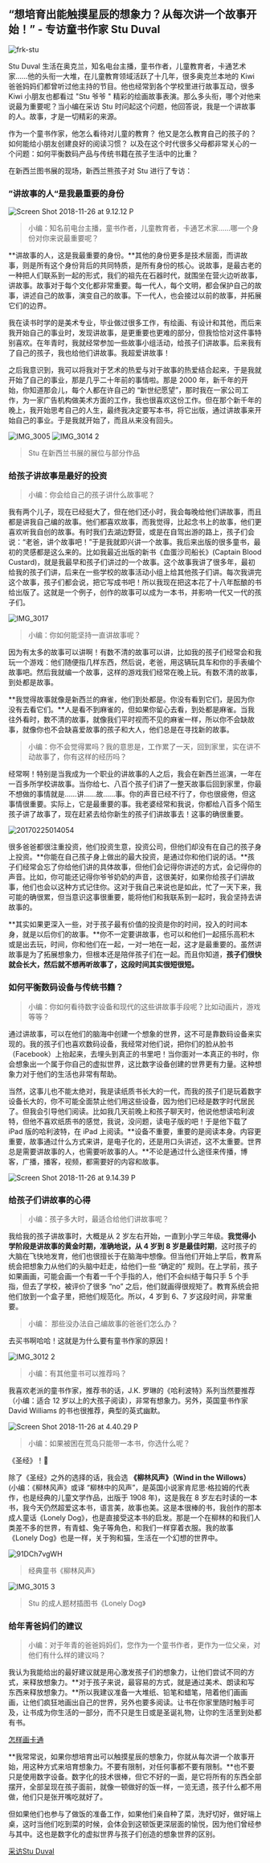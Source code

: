 ## “想培育出能触摸星辰的想象力？从每次讲一个故事开始！” - 专访童书作家 Stu Duval

![frk-stu](https://i.imgur.com/oeg9ENy.jpg)

Stu Duval 生活在奥克兰，知名电台主播，童书作者，儿童教育者，卡通艺术家……他的头衔一大堆，在儿童教育领域活跃了十几年，很多奥克兰本地的 Kiwi 爸爸妈妈们都曾听过他主持的节目。他也经常到各个学校里进行故事互动，很多 Kiwi 小朋友也都看过 "Stu 爷爷 " 精彩的绘画故事表演。那么多头衔，哪个对他来说最为重要呢？当小编在采访 Stu 时问起这个问题，他回答说，我是一个讲故事的人。故事，才是一切精彩的来源。

作为一个童书作家，他怎么看待对儿童的教育？
他又是怎么教育自己的孩子的？
如何能给小朋友创建良好的阅读习惯？
以及在这个时代很多父母都非常关心的一个问题：如何平衡数码产品与传统书籍在孩子生活中的比重？

在新西兰图书展的现场，新西兰熊孩子对 Stu 进行了专访：

### ”讲故事的人“是我最重要的身份

![Screen Shot 2018-11-26 at 9.12.12 P](https://i.imgur.com/A0tDgvB.jpg)

> 小编：知名前电台主播，童书作者，儿童教育者，卡通艺术家……哪一个身份对你来说最重要呢？

**讲故事的人，这是我最重要的身份。**其他的身份更多是技术层面，而讲故事，则是所有这个身份背后的共同特质，是所有身份的核心。说故事，是最古老的一种把人们联系到一起的形式，我们的祖先在石器时代，就围坐在营火边听故事，讲故事。故事对于每个文化都非常重要。每一代人，每个文明，都会保护自己的故事，讲述自己的故事，演变自己的故事。下一代人，也会接过以前的故事，并拓展它们的边界。

我在读书时学的是美术专业，毕业做过很多工作，有绘画、有设计和其他，而后来我开始自己的事业时，发现讲故事，是更重要也更难的部分，但我恰恰对这件事特别喜欢。在年青时，我就经常参加一些故事小组活动，给孩子们讲故事。后来我有了自己的孩子，我也给他们讲故事。我超爱讲故事！

之后我意识到，我可以将我对于艺术的热爱与对于故事的热爱结合起来，于是我就开始了自己的事业，那是几乎二十年前的事情啦。那是 2000 年，新千年的开始，你知道那会儿，每个人都在许自己的 “新世纪愿望”，那时我在一家公司工作，为一家广告机构做美术方面的工作，我也很喜欢这份工作。但在那个新千年的晚上，我开始思考自己的人生，最终我决定要写本书，将它出版，通过讲故事来开始自己的事业。于是我就开始了，而且从来没有回头。

![IMG_3005](https://i.imgur.com/H3oDbyj.jpg)
![IMG_3014 2](https://i.imgur.com/dbRS34h.jpg)

> Stu 在新西兰书展的展位与部分作品


### 给孩子讲故事是最好的投资

> 小编：你会给自己的孩子讲什么故事呢？

我有两个儿子，现在已经挺大了，但在他们还小时，我会每晚给他们讲故事，而且都是讲我自己编的故事。他们都喜欢故事，而我觉得，比起念书上的故事，他们更喜欢听我自创的故事。有时我们去湖边野营，或是在自驾出游的路上，孩子们会说：“老爸，讲个故事吧！”于是我就即兴讲一个故事。我后来出版的很多童书，最初的灵感都是这么来的。比如我最近出版的新书《血蛋沙司船长》(Captain Blood Custard)，就是我最早和孩子们讲过的一个故事。这个故事我讲了很多年，最初给我的孩子们讲，后来在一些学校的故事活动小组上给其他孩子们讲。每次我讲完这个故事，孩子们都会说，把它写成书吧！所以我现在把这本花了十八年酝酿的书给出版了。这就是一个例子，创作的故事可以成为一本书，并影响一代又一代的孩子们。

![IMG_3017](https://i.imgur.com/oj52xnn.jpg)

> 小编：你如何能坚持一直讲故事呢？

因为有太多的故事可以讲啊！有数不清的故事可以讲，比如我的孩子们经常会和我玩一个游戏：他们随便指几样东西，然后说，老爸，用这辆玩具车和你的手表编个故事吧。然后我就编一个故事，这样的游戏我们经常在晚上玩。有数不清的故事，到处都是故事。

**我觉得故事就像是新西兰的麻雀，他们到处都是。你没有看到它们，是因为你没有去看它们。**人是看不到麻雀的，但如果你留心去看，到处都是麻雀。当我往外看时，数不清的故事，就像我们平时视而不见的麻雀一样，所以你不会缺故事，就像你也不会缺喜爱故事的孩子和大人，他们总是在寻找新的故事。

> 小编：你不会觉得累吗？我的意思是，工作累了一天，回到家里，实在讲不动故事了，你有这样的经历吗？

经常啊！特别是当我成为一个职业的讲故事的人之后，我会在新西兰巡演，一年在一百多所学校讲故事。当你给七、八百个孩子们讲了一整天故事后回到家里，你最不想做的事情就是……讲……故……事。你的声音已经不行了，你也很疲倦，但这事情很重要。实际上，它是最重要的事。我老婆经常和我说，你都给八百多个陌生孩子讲了故事了，现在赶紧去给你新生的孩子们讲故事去！这事的确很重要。

![20170225014054](https://i.imgur.com/dd6klTu.jpg)


很多爸爸都很注重投资，他们投资生意，投资公司，但他们却没有在自己的孩子身上投资。**你能在自己孩子身上做出的最大投资，是通过你和他们说的话。**孩子们经常会忘了你给他们讲的具体故事，但他们会记得你讲述的方式，会记得你的声音。比如，你可能还记得你爷爷奶奶的声音，这很美好，如果你给孩子们讲故事，他们也会以这种方式记住你。这对于我自己来说也是如此，忙了一天下来，我可能的确很累，但当意识这事很重要，能将他们和我联系到一起时，我会坚持去讲故事的。

**其实如果更深入一些，对于孩子最有价值的投资是你的时间，投入的时间本身，就是以后你们的故事。**你不一定要讲故事，也可以和他们一起搭乐高积木或是出去玩，时间，你和他们在一起，一对一地在一起，这才是最重要的。虽然讲故事是为了拓展想象力，但根本还是陪伴孩子们在一起。而且你知道，**孩子们很快就会长大，然后就不想再听故事了，这段时间其实很短很短。**



### 如何平衡数码设备与传统书籍？

> 小编：你如何看待数字设备和现代的这些讲故事手段呢？比如动画片，游戏等等？

通过讲故事，可以在他们的脑海中创建一个想象的世界，这不可是靠数码设备来实现的。我的孩子们也喜欢数码设备，我经常对他们说，把你们的脸从脸书（Facebook）上抬起来，去埋头到真正的书里吧！当你面对一本真正的书时，你会想象出一个属于你自己的虚拟世界，这比数字设备创建的世界更有力量。这种想象力对于他们的生活也非常有帮助。

当然，这事儿也不能太绝对，我是读纸质书长大的一代，而我的孩子们是玩着数字设备长大的，你不可能全面禁止他们用这些设备，因为他们已经是数字时代居民了。但我会引导他们阅读。比如我几天前晚上和孩子聊天时，他说他想读哈利波特，但他不喜欢纸质书的感觉，我说，没问题，读电子版的吧！于是他下载了 iPad 版的哈利波特，在 iPad 上阅读。**设备不重要，重要的是阅读本身。内容更重要，故事通过什么方式来讲，是电子化的，还是用口头讲述，这不太重要。世界总是需要讲故事的人，也需要听故事的人。**不论是通过什么途径来传播，博客，广播，播客，视频，都需要好的内容和故事。

![Screen Shot 2018-11-26 at 9.14.39 P](https://i.imgur.com/r2IHMHP.jpg)


### 给孩子们讲故事的心得

> 小编：孩子多大时，最适合给他们讲故事呢？

我给我的孩子讲故事时，大概是从 2 岁左右开始，一直到小学三年级。**我觉得小学阶段是讲故事的黄金时期，准确地说，从 4 岁到 8 岁是最佳时期**，这时孩子的大脑在飞快地发育，他们也很擅长于在脑海中想像。但当他们开始上学后，教育系统会把想象力从他们的头脑中赶走，给他们一些 “确定的” 规则。在上学前，孩子如果画画，可能会画一个有着一千个手指的人，他们不会纠结于每只手 5 个手指，但去了学校，被评价了很多 “no” 之后，他们就画得很规矩了。教育系统会把他们放到一个盒子里，把他们规范化。所以，4 岁到 6、7 岁这段时间，非常重要。

> 小编： 那些没办法自己编故事的爸爸们怎么办？

去买书啊哈哈！这就是为什么要有童书作家的原因！

![IMG_3012 2](https://i.imgur.com/p1VQSEM.jpg)

> 小编：有其他童书可以推荐吗？

我喜欢老派的童书作家，推荐书的话，J.K. 罗琳的《哈利波特》系列当然要推荐（小编：适合 12 岁以上的大孩子阅读），非常有想象力。另外，英国童书作家 David Williams 的书也很推荐，典型的英式幽默。

![Screen Shot 2018-11-26 at 4.40.29 P](https://i.imgur.com/eQW0bsT.jpg)

> 小编：如果被困在荒岛只能带一本书，你选什么呢？

《圣经》！🤣

除了《圣经》之外的选择的话，我会选 **《柳林风声》（Wind in the Willows）** (小编：《柳林风声》或译 “柳林中的风声”，是英国小说家肯尼思·格拉姆的代表作，也是经典的儿童文学作品，出版于 1908 年)，这是我在 8 岁左右时读的一本书，我今天仍然超爱这本书，语言美，故事也美。这是本很棒的书，我创作的那本成人童话《Lonely Dog》，也是直接受这本书的启发。那是一个在柳林的和我们人类差不多的世界，有青蛙、兔子等角色，和我们一样穿着衣服。我的故事《Lonely Dog》也是一样，关于狗和猫，生活在一个幻想的世界中。

![91DCh7vgWH](https://i.imgur.com/EST3eft.jpg)
> 经典童书《柳林风声》

![IMG_3015 3](https://i.imgur.com/g93j4yW.jpg)
> Stu 的成人题材插图书《Lonely Dog》


### 给年青爸妈们的建议

> 小编：对于年青的爸爸妈妈们，您作为一个童书作者，更作为一位父亲，对他们有什么样的建议吗？

我认为我能给出的最好建议就是用心激发孩子们的想象力，让他们尝试不同的方式，来释放想象力。**对于孩子来说，最容易的方式，就是通过美术、朗读和写东西来释放想象力。**所以我建议准备一大堆纸、铅笔和蜡笔，陪着他们画画画，让他们疯狂地画出自己的世界，另外也要多阅读。让书在你家里随时触手可及，让书成为你生活的一部分，而不只是生日或是圣诞礼物，让你的生活里到处都有书。

[怎样画卡通](https://v.qq.com/x/page/m08026kmhj7.html)

**我常常说，如果你想培育出可以触摸星辰的想象力，你就从每次讲一个故事开始，用这种方式来培育想象力。不要有限制，对任何事都不要有限制。**也不要只是使用数字设备。数字化的技术很棒，但它不好的一面，是它将所有的东西全部摆开，全部呈现在孩子面前，就像一顿做好的饭一样，一览无遗，孩子什么都不用做，他们只是张开嘴吃就好了。

但如果他们也参与了做饭的准备工作，如果他们亲自种了菜，洗好切好，做好端上桌，这时当他们吃到菜的时候，会体会到这顿饭更深层面的愉悦，因为他们曾经参与其中。这也是数字化的虚拟世界与孩子们创造的想象世界的区别。

[采访Stu Duval](https://v.qq.com/x/page/i0799ytjxci.html)